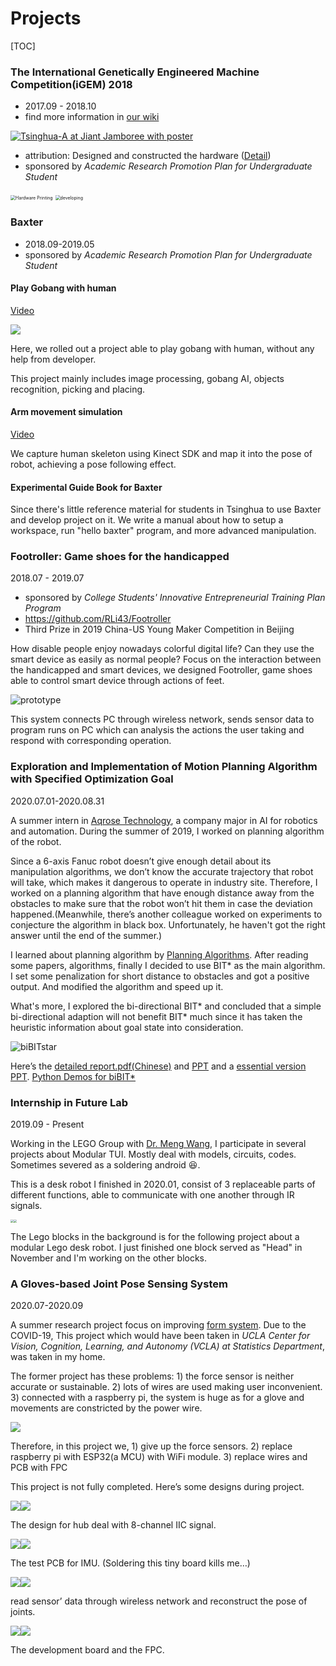 # Projects

[TOC]

### The International Genetically Engineered Machine Competition(iGEM) 2018

* 2017.09 - 2018.10
* find more information in [our wiki](http://2018.igem.org/Team:Tsinghua-A)

[![Tsinghua-A at Jiant Jamboree with poster](https://cloud.tsinghua.edu.cn/thumbnail/a54c26b100784447b8f3/1024/igem/Tsinghua-A--Team-photo.jpg) ]( http://2018.igem.org/Team:Tsinghua-A )

*  attribution:  Designed and constructed the hardware ([Detail](http://2018.igem.org/Team:Tsinghua-A/Hardware ))
*  sponsored by *Academic Research Promotion Plan for Undergraduate Student*

<img src="https://cloud.tsinghua.edu.cn/thumbnail/a54c26b100784447b8f3/1024/igem/hardware printer.jpg" alt="Hardware Printing" style="zoom:50%;" />

<img src="https://cloud.tsinghua.edu.cn/thumbnail/a54c26b100784447b8f3/1024/igem/developing.png" alt="developing" style="zoom:50%;" />

### Baxter

* 2018.09-2019.05
* sponsored by *Academic Research Promotion Plan for Undergraduate Student*

#### Play Gobang with human

[Video](https://cloud.tsinghua.edu.cn/d/a54c26b100784447b8f3/files/?p=%2Fbaxter%2Ffollower.mp4)

![](https://cloud.tsinghua.edu.cn/thumbnail/a54c26b100784447b8f3/1024/baxter/gobang.png)

Here, we rolled out a project able to play gobang with human, without any help from developer.

This project mainly includes image processing, gobang AI, objects recognition, picking and placing.

#### Arm movement simulation

[Video](https://cloud.tsinghua.edu.cn/d/a54c26b100784447b8f3/files/?p=%2Fbaxter%2Ffollower.mp4)

We capture human skeleton using Kinect SDK and map it into the pose of robot, achieving a pose following effect.

#### Experimental Guide Book for Baxter

Since there's little reference material for students in Tsinghua to use Baxter and develop project on it. We write a manual about how to setup a workspace, run "hello baxter" program, and more advanced manipulation.

### Footroller: Game shoes for the handicapped

2018.07 - 2019.07

- sponsored by *College Students' Innovative Entrepreneurial Training Plan Program*
- https://github.com/RLi43/Footroller 
- Third Prize in 2019 China-US Young Maker Competition in Beijing

How disable people enjoy nowadays colorful digital life? Can they use the smart device as easily as normal people? Focus on the interaction between the handicapped and smart devices, we designed Footroller, game shoes able to control smart device through actions of feet.

![prototype](https://cloud.tsinghua.edu.cn/thumbnail/a54c26b100784447b8f3/1024/footroller/prototype.jpg)

This system connects PC through wireless network, sends sensor data to program runs on PC which can analysis the actions the user taking and respond with corresponding operation.

### Exploration and Implementation of Motion Planning Algorithm with Specified Optimization Goal

2020.07.01-2020.08.31

A summer intern in [Aqrose Technology]( http://www.aqrose.com/ ), a company major in AI for robotics and automation. During the summer of 2019, I worked on planning algorithm of the robot. 

Since a 6-axis Fanuc robot doesn’t give enough detail about its manipulation algorithms, we don’t know the accurate trajectory that robot will take, which makes it dangerous to operate in industry site. Therefore, I worked on a planning algorithm that have enough distance away from the obstacles to make sure that the robot won’t hit them in case the deviation happened.(Meanwhile, there’s another colleague worked on experiments to conjecture the algorithm in black box. Unfortunately, he haven't got the right answer until the end of the summer.)

I learned about planning algorithm by [Planning Algorithms]( http://planning.cs.uiuc.edu/ ). After reading some papers, algorithms, finally I decided to use BIT* as the main algorithm. I set some penalization for short distance to obstacles and got a positive output. And modified the algorithm and speed up it.

What's more, I explored the bi-directional BIT\* and concluded that a simple bi-directional adaption will not benefit BIT* much since it has taken the heuristic information about goal state into consideration.

![biBITstar](https://cloud.tsinghua.edu.cn/thumbnail/a54c26b100784447b8f3/1024/aqrose/biBITstar.png)

Here’s the [detailed report.pdf(Chinese)](https://cloud.tsinghua.edu.cn/d/a54c26b100784447b8f3/files/?p=%2Faqrose%2Freport%20of%20summer%20intern(Chinese).pdf) and [PPT]( https://cloud.tsinghua.edu.cn/f/decae61280884d46948e/ ) and a [essential version PPT]( https://cloud.tsinghua.edu.cn/f/a575d20f2ca749b0b7c3/ ). [Python Demos for biBIT*]( https://github.com/RLi43/RRTs/blob/master/BiBITstar.py )

### Internship in Future Lab

2019.09 - Present

Working in the LEGO Group with [Dr. Meng Wang](http://thfl.tsinghua.edu.cn/info/post-doctoral/507), I participate in several projects about Modular TUI. Mostly deal with models, circuits, codes. Sometimes severed as a soldering android :laughing:.​

This is a desk robot I finished in 2020.01, consist of 3 replaceable parts of different functions, able to communicate with one another through IR signals.

<img src="https://cloud.tsinghua.edu.cn/thumbnail/a54c26b100784447b8f3/1024/flab/mr.png" style="zoom:30%;" /><img src="https://cloud.tsinghua.edu.cn/thumbnail/a54c26b100784447b8f3/1024/flab/lego.png" style="zoom:30%;" />

The Lego blocks in the background is for the following project about a modular Lego desk robot. I just finished one block served as "Head" in November and I'm working on the other blocks.

### A Gloves-based Joint Pose Sensing System

2020.07-2020.09

A summer research project focus on improving [form system](https://ieeexplore.ieee.org/document/8206575/). Due to the COVID-19, This project which would have been taken in *UCLA Center for Vision, Cognition, Learning, and Autonomy (VCLA) at Statistics Department*, was taken in my home.

The former project has these problems: 1) the force sensor is neither accurate or sustainable. 2) lots of wires are used making user inconvenient. 3) connected with a raspberry pi, the system is huge as for a glove and movements are constricted by the power wire.

![](https://cloud.tsinghua.edu.cn/thumbnail/a54c26b100784447b8f3/1024/glove/former.png)

Therefore, in this project we, 1) give up the force sensors. 2) replace raspberry pi with ESP32(a MCU) with WiFi module. 3) replace wires and PCB with FPC

This project is not fully completed. Here’s some designs during project.

![](https://cloud.tsinghua.edu.cn/thumbnail/a54c26b100784447b8f3/1024/glove/Hub.png)![](https://cloud.tsinghua.edu.cn/thumbnail/a54c26b100784447b8f3/1024/glove/Hub_design.png)

The design for hub deal with 8-channel IIC signal.

![](https://cloud.tsinghua.edu.cn/thumbnail/a54c26b100784447b8f3/1024/glove/IMU_pcb.png)![](https://cloud.tsinghua.edu.cn/thumbnail/a54c26b100784447b8f3/1024/glove/IMU_design.png)

The test PCB for IMU. (Soldering this tiny board kills me…)

![](https://cloud.tsinghua.edu.cn/thumbnail/a54c26b100784447b8f3/1024/glove/web_data.png)![](https://cloud.tsinghua.edu.cn/thumbnail/a54c26b100784447b8f3/1024/glove/reconstruction.png)

read sensor’ data through wireless network and reconstruct the pose of joints.

![](https://cloud.tsinghua.edu.cn/thumbnail/a54c26b100784447b8f3/1024/glove/main.png)![](https://cloud.tsinghua.edu.cn/thumbnail/a54c26b100784447b8f3/1024/glove/fpc.png)

The development board and the FPC.
